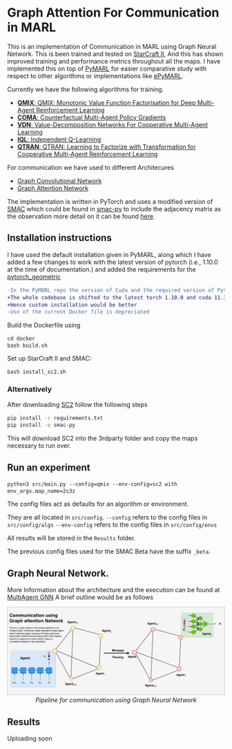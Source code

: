 # Graph Attention For Communication in MARL

This is an implementation of Communication in MARL using Graph Neural Network. This is been trained and tested on [StarCraft II](), And this has shown improved training and performance metrics throughout all the maps. I have implemented this on top of [PyMARL]() for easier comparative study with respect to other algorithms or implementations like [ePyMARL](). 

Currently we have the following algorithms for training.
- [**QMIX**: QMIX: Monotonic Value Function Factorisation for Deep Multi-Agent Reinforcement Learning](https://arxiv.org/abs/1803.11485)
- [**COMA**: Counterfactual Multi-Agent Policy Gradients](https://arxiv.org/abs/1705.08926)
- [**VDN**: Value-Decomposition Networks For Cooperative Multi-Agent Learning](https://arxiv.org/abs/1706.05296) 
- [**IQL**: Independent Q-Learning](https://arxiv.org/abs/1511.08779)
- [**QTRAN**: QTRAN: Learning to Factorize with Transformation for Cooperative Multi-Agent Reinforcement Learning](https://arxiv.org/abs/1905.05408)

For communication we have used to different Architecures

- [Graph Convolutional Network]()
- [Graph Attention Network]()

The implementation is written in PyTorch and uses a modified version of [SMAC](https://github.com/oxwhirl/smac) which could be found in [smac-py](/smac-py/) to include the adjacency matrix as the observation more detail on it can be found [here](#adjacency-matrix).

## Installation instructions

I have used the default installation given in PyMARL, along which I have added a few changes to work with the latest version of pytorch (i.e., 1.10.0 at the time of documentation.)  and added the requirements for the [pytorch_geometric]()

```diff
-In the PyMARL repo the version of Cuda and the required version of Pytorch is very old
+The whole codebase is shifted to the latest torch 1.10.0 and cuda 11.3
+Hence custom installation would be better
-Use of the current Docker file is depreciated
```

Build the Dockerfile using 
```shell
cd docker
bash build.sh
```

Set up StarCraft II and SMAC:
```shell
bash install_sc2.sh
```

### Alternatively

After downloading [SC2](https://github.com/deepmind/pysc2#get-starcraft-ii) follow the following steps
```bash
pip install -r requirements.txt
pip install -e smac-py
```

This will download SC2 into the 3rdparty folder and copy the maps necessary to run over.
## Run an experiment 

```shell
python3 src/main.py --config=qmix --env-config=sc2 with env_args.map_name=2s3z
```

The config files act as defaults for an algorithm or environment. 

They are all located in `src/config`.
`--config` refers to the config files in `src/config/algs`
`--env-config` refers to the config files in `src/config/envs`

All results will be stored in the `Results` folder.

The previous config files used for the SMAC Beta have the suffix `_beta`.

## Graph Neural Network.

More Information about the architecture and the execution can be found at [MultiAgent GNN](https://hex-plex.github.io/project/gnn-marl/)
A brief outline would be as follows

<p align="center">
<img src="media/gnn.png" />
<i>Pipeline for communication using Graph Neural Network</i>
</p>

## Results

Uploading soon